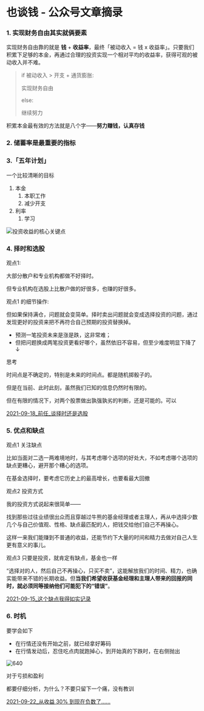 # 也谈钱 - 公众号文章摘录



### 1. 实现财务自由其实就俩要素

实现财务自由靠的就是 **钱** + **收益率**，最终「被动收入 = 钱 x 收益率」。只要我们积累下足够的本金，再通过合理的投资实现一个相对平均的收益率，获得可观的被动收入并不难。

> if 被动收入 > 开支 + 通货膨胀:
>
> 实现财务自由
>
> else:
>
> 继续努力



积累本金最有效的方法就是八个字——**努力赚钱，认真存钱**

### 2. 储蓄率是最重要的指标



### 3.「五年计划」

一个比较清晰的目标

1. 本金
   1. 本职工作
   2. 减少开支
2. 利率
   1. 学习

![投资收益的核心关键点](/Users/tongweizj/workspace/yoeseGit/MaxNotes_Snowball/投资笔记/img/投资收益的核心关键点.png)



### 4. 择时和选股

观点1:

大部分散户和专业机构都做不好择时。

但专业机构在选股上比散户做的好很多，也赚的好很多。

观点1 的细节操作:

但如果保持满仓，问题就会变简单。择时卖出问题就会变成选择投资的问题，通过发现更好的投资来把不再符合自己预期的投资替换掉。

- 预测一笔投资未来是涨是跌，这非常难；
- 但把问题换成两笔投资更看好哪个，虽然依旧不容易，但至少难度明显下降了 ↓



思考

时间点是不确定的，特别是未来的时间点。都是随机掷骰子的。

但是在当前、此时此刻，虽然我们已知的信息仍然时有限的。

但在有限的情况下，对两个股票做出孰强孰劣的判断，还是可能的。可以

[2021-09-18_前任_谈择时还是选股](https://mp.weixin.qq.com/s/_SWoG9uay3K_uEzBQS8_Fg)



### 5. 优点和缺点

观点1 关注缺点

比如当面对二选一两难境地时，与其考虑哪个选项的好处大，不如考虑哪个选项的缺点更糟心，避开那个糟心的选项。

在基金选择时，要考虑它历史上的最高增长，也要看最大回撤

观点2 投资方式

我的投资方式说起来很简单——

找到那些过往业绩很出众而且穿越过牛熊的基金经理或者主理人，再从中选择少数几个与自己价值观、性格、缺点最匹配的人，把钱交给他们自己不再操心。

这样一来我们能赚到不普通的收益，还能节约下大量的时间和精力去做对自己人生更有意义的事儿。

观点3 只要是投资，就肯定有缺点，基金也一样

“选择对的人，然后自己不再操心，只买不卖”，这能解放我们的时间、精力，也确实能带来不错的长期收益。但**当我们希望收获基金经理和主理人带来的回报的同时，就必须同等接纳他们可能犯下的“错误”**。

[2021-09-15_这个缺点我得如实记录](https://mp.weixin.qq.com/s/c-xgmVlkgQK_CPFjfZ4Vtg)





### 6. 时机

要学会如下

- 在行情还没有开始之前，就已经拿好筹码
- 在行情发动后，忍住吃点肉就跑掉心，到开始真的下跌时，在右侧抛出

![640](300_资料/投资/也谈钱/img/640.png)

对于亏损和盈利

都要仔细分析，为什么？不要只留下一个痛，没有教训

[2021-09-22_从收益 30% 到现在负数了……](https://mp.weixin.qq.com/s/0T8B3K46gdGgUh-J-BRlLw)

